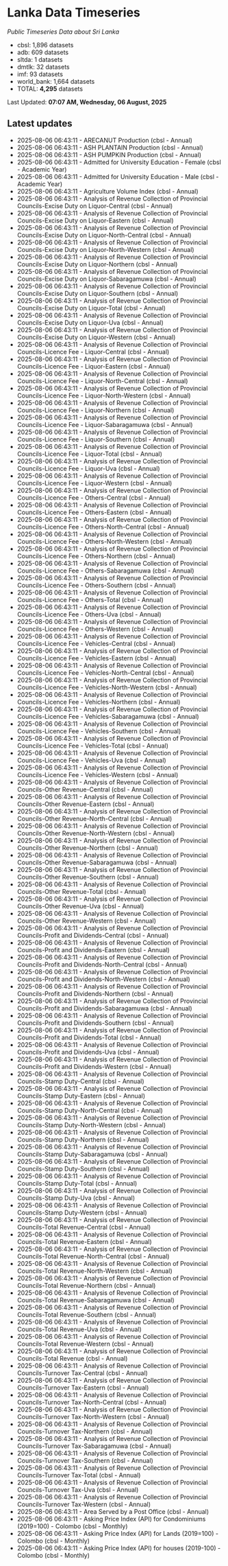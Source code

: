 # Lanka Data Timeseries
*Public Timeseries Data about Sri Lanka*

* cbsl: 1,896 datasets
* adb: 609 datasets
* sltda: 1 datasets
* dmtlk: 32 datasets
* imf: 93 datasets
* world_bank: 1,664 datasets
* TOTAL: **4,295** datasets

Last Updated: **07:07 AM, Wednesday, 06 August, 2025**

## Latest updates

* 2025-08-06 06:43:11 - ARECANUT Production (cbsl - Annual)
* 2025-08-06 06:43:11 - ASH PLANTAIN Production (cbsl - Annual)
* 2025-08-06 06:43:11 - ASH PUMPKIN Production (cbsl - Annual)
* 2025-08-06 06:43:11 - Admitted for University Education - Female (cbsl - Academic Year)
* 2025-08-06 06:43:11 - Admitted for University Education - Male (cbsl - Academic Year)
* 2025-08-06 06:43:11 - Agriculture Volume Index (cbsl - Annual)
* 2025-08-06 06:43:11 - Analysis of Revenue Collection of Provincial Councils-Excise Duty on Liquor-Central (cbsl - Annual)
* 2025-08-06 06:43:11 - Analysis of Revenue Collection of Provincial Councils-Excise Duty on Liquor-Eastern (cbsl - Annual)
* 2025-08-06 06:43:11 - Analysis of Revenue Collection of Provincial Councils-Excise Duty on Liquor-North-Central (cbsl - Annual)
* 2025-08-06 06:43:11 - Analysis of Revenue Collection of Provincial Councils-Excise Duty on Liquor-North-Western (cbsl - Annual)
* 2025-08-06 06:43:11 - Analysis of Revenue Collection of Provincial Councils-Excise Duty on Liquor-Northern (cbsl - Annual)
* 2025-08-06 06:43:11 - Analysis of Revenue Collection of Provincial Councils-Excise Duty on Liquor-Sabaragamuwa (cbsl - Annual)
* 2025-08-06 06:43:11 - Analysis of Revenue Collection of Provincial Councils-Excise Duty on Liquor-Southern (cbsl - Annual)
* 2025-08-06 06:43:11 - Analysis of Revenue Collection of Provincial Councils-Excise Duty on Liquor-Total (cbsl - Annual)
* 2025-08-06 06:43:11 - Analysis of Revenue Collection of Provincial Councils-Excise Duty on Liquor-Uva (cbsl - Annual)
* 2025-08-06 06:43:11 - Analysis of Revenue Collection of Provincial Councils-Excise Duty on Liquor-Western (cbsl - Annual)
* 2025-08-06 06:43:11 - Analysis of Revenue Collection of Provincial Councils-Licence Fee - Liquor-Central (cbsl - Annual)
* 2025-08-06 06:43:11 - Analysis of Revenue Collection of Provincial Councils-Licence Fee - Liquor-Eastern (cbsl - Annual)
* 2025-08-06 06:43:11 - Analysis of Revenue Collection of Provincial Councils-Licence Fee - Liquor-North-Central (cbsl - Annual)
* 2025-08-06 06:43:11 - Analysis of Revenue Collection of Provincial Councils-Licence Fee - Liquor-North-Western (cbsl - Annual)
* 2025-08-06 06:43:11 - Analysis of Revenue Collection of Provincial Councils-Licence Fee - Liquor-Northern (cbsl - Annual)
* 2025-08-06 06:43:11 - Analysis of Revenue Collection of Provincial Councils-Licence Fee - Liquor-Sabaragamuwa (cbsl - Annual)
* 2025-08-06 06:43:11 - Analysis of Revenue Collection of Provincial Councils-Licence Fee - Liquor-Southern (cbsl - Annual)
* 2025-08-06 06:43:11 - Analysis of Revenue Collection of Provincial Councils-Licence Fee - Liquor-Total (cbsl - Annual)
* 2025-08-06 06:43:11 - Analysis of Revenue Collection of Provincial Councils-Licence Fee - Liquor-Uva (cbsl - Annual)
* 2025-08-06 06:43:11 - Analysis of Revenue Collection of Provincial Councils-Licence Fee - Liquor-Western (cbsl - Annual)
* 2025-08-06 06:43:11 - Analysis of Revenue Collection of Provincial Councils-Licence Fee - Others-Central (cbsl - Annual)
* 2025-08-06 06:43:11 - Analysis of Revenue Collection of Provincial Councils-Licence Fee - Others-Eastern (cbsl - Annual)
* 2025-08-06 06:43:11 - Analysis of Revenue Collection of Provincial Councils-Licence Fee - Others-North-Central (cbsl - Annual)
* 2025-08-06 06:43:11 - Analysis of Revenue Collection of Provincial Councils-Licence Fee - Others-North-Western (cbsl - Annual)
* 2025-08-06 06:43:11 - Analysis of Revenue Collection of Provincial Councils-Licence Fee - Others-Northern (cbsl - Annual)
* 2025-08-06 06:43:11 - Analysis of Revenue Collection of Provincial Councils-Licence Fee - Others-Sabaragamuwa (cbsl - Annual)
* 2025-08-06 06:43:11 - Analysis of Revenue Collection of Provincial Councils-Licence Fee - Others-Southern (cbsl - Annual)
* 2025-08-06 06:43:11 - Analysis of Revenue Collection of Provincial Councils-Licence Fee - Others-Total (cbsl - Annual)
* 2025-08-06 06:43:11 - Analysis of Revenue Collection of Provincial Councils-Licence Fee - Others-Uva (cbsl - Annual)
* 2025-08-06 06:43:11 - Analysis of Revenue Collection of Provincial Councils-Licence Fee - Others-Western (cbsl - Annual)
* 2025-08-06 06:43:11 - Analysis of Revenue Collection of Provincial Councils-Licence Fee - Vehicles-Central (cbsl - Annual)
* 2025-08-06 06:43:11 - Analysis of Revenue Collection of Provincial Councils-Licence Fee - Vehicles-Eastern (cbsl - Annual)
* 2025-08-06 06:43:11 - Analysis of Revenue Collection of Provincial Councils-Licence Fee - Vehicles-North-Central (cbsl - Annual)
* 2025-08-06 06:43:11 - Analysis of Revenue Collection of Provincial Councils-Licence Fee - Vehicles-North-Western (cbsl - Annual)
* 2025-08-06 06:43:11 - Analysis of Revenue Collection of Provincial Councils-Licence Fee - Vehicles-Northern (cbsl - Annual)
* 2025-08-06 06:43:11 - Analysis of Revenue Collection of Provincial Councils-Licence Fee - Vehicles-Sabaragamuwa (cbsl - Annual)
* 2025-08-06 06:43:11 - Analysis of Revenue Collection of Provincial Councils-Licence Fee - Vehicles-Southern (cbsl - Annual)
* 2025-08-06 06:43:11 - Analysis of Revenue Collection of Provincial Councils-Licence Fee - Vehicles-Total (cbsl - Annual)
* 2025-08-06 06:43:11 - Analysis of Revenue Collection of Provincial Councils-Licence Fee - Vehicles-Uva (cbsl - Annual)
* 2025-08-06 06:43:11 - Analysis of Revenue Collection of Provincial Councils-Licence Fee - Vehicles-Western (cbsl - Annual)
* 2025-08-06 06:43:11 - Analysis of Revenue Collection of Provincial Councils-Other Revenue-Central (cbsl - Annual)
* 2025-08-06 06:43:11 - Analysis of Revenue Collection of Provincial Councils-Other Revenue-Eastern (cbsl - Annual)
* 2025-08-06 06:43:11 - Analysis of Revenue Collection of Provincial Councils-Other Revenue-North-Central (cbsl - Annual)
* 2025-08-06 06:43:11 - Analysis of Revenue Collection of Provincial Councils-Other Revenue-North-Western (cbsl - Annual)
* 2025-08-06 06:43:11 - Analysis of Revenue Collection of Provincial Councils-Other Revenue-Northern (cbsl - Annual)
* 2025-08-06 06:43:11 - Analysis of Revenue Collection of Provincial Councils-Other Revenue-Sabaragamuwa (cbsl - Annual)
* 2025-08-06 06:43:11 - Analysis of Revenue Collection of Provincial Councils-Other Revenue-Southern (cbsl - Annual)
* 2025-08-06 06:43:11 - Analysis of Revenue Collection of Provincial Councils-Other Revenue-Total (cbsl - Annual)
* 2025-08-06 06:43:11 - Analysis of Revenue Collection of Provincial Councils-Other Revenue-Uva (cbsl - Annual)
* 2025-08-06 06:43:11 - Analysis of Revenue Collection of Provincial Councils-Other Revenue-Western (cbsl - Annual)
* 2025-08-06 06:43:11 - Analysis of Revenue Collection of Provincial Councils-Profit and Dividends-Central (cbsl - Annual)
* 2025-08-06 06:43:11 - Analysis of Revenue Collection of Provincial Councils-Profit and Dividends-Eastern (cbsl - Annual)
* 2025-08-06 06:43:11 - Analysis of Revenue Collection of Provincial Councils-Profit and Dividends-North-Central (cbsl - Annual)
* 2025-08-06 06:43:11 - Analysis of Revenue Collection of Provincial Councils-Profit and Dividends-North-Western (cbsl - Annual)
* 2025-08-06 06:43:11 - Analysis of Revenue Collection of Provincial Councils-Profit and Dividends-Northern (cbsl - Annual)
* 2025-08-06 06:43:11 - Analysis of Revenue Collection of Provincial Councils-Profit and Dividends-Sabaragamuwa (cbsl - Annual)
* 2025-08-06 06:43:11 - Analysis of Revenue Collection of Provincial Councils-Profit and Dividends-Southern (cbsl - Annual)
* 2025-08-06 06:43:11 - Analysis of Revenue Collection of Provincial Councils-Profit and Dividends-Total (cbsl - Annual)
* 2025-08-06 06:43:11 - Analysis of Revenue Collection of Provincial Councils-Profit and Dividends-Uva (cbsl - Annual)
* 2025-08-06 06:43:11 - Analysis of Revenue Collection of Provincial Councils-Profit and Dividends-Western (cbsl - Annual)
* 2025-08-06 06:43:11 - Analysis of Revenue Collection of Provincial Councils-Stamp Duty-Central (cbsl - Annual)
* 2025-08-06 06:43:11 - Analysis of Revenue Collection of Provincial Councils-Stamp Duty-Eastern (cbsl - Annual)
* 2025-08-06 06:43:11 - Analysis of Revenue Collection of Provincial Councils-Stamp Duty-North-Central (cbsl - Annual)
* 2025-08-06 06:43:11 - Analysis of Revenue Collection of Provincial Councils-Stamp Duty-North-Western (cbsl - Annual)
* 2025-08-06 06:43:11 - Analysis of Revenue Collection of Provincial Councils-Stamp Duty-Northern (cbsl - Annual)
* 2025-08-06 06:43:11 - Analysis of Revenue Collection of Provincial Councils-Stamp Duty-Sabaragamuwa (cbsl - Annual)
* 2025-08-06 06:43:11 - Analysis of Revenue Collection of Provincial Councils-Stamp Duty-Southern (cbsl - Annual)
* 2025-08-06 06:43:11 - Analysis of Revenue Collection of Provincial Councils-Stamp Duty-Total (cbsl - Annual)
* 2025-08-06 06:43:11 - Analysis of Revenue Collection of Provincial Councils-Stamp Duty-Uva (cbsl - Annual)
* 2025-08-06 06:43:11 - Analysis of Revenue Collection of Provincial Councils-Stamp Duty-Western (cbsl - Annual)
* 2025-08-06 06:43:11 - Analysis of Revenue Collection of Provincial Councils-Total Revenue-Central (cbsl - Annual)
* 2025-08-06 06:43:11 - Analysis of Revenue Collection of Provincial Councils-Total Revenue-Eastern (cbsl - Annual)
* 2025-08-06 06:43:11 - Analysis of Revenue Collection of Provincial Councils-Total Revenue-North-Central (cbsl - Annual)
* 2025-08-06 06:43:11 - Analysis of Revenue Collection of Provincial Councils-Total Revenue-North-Western (cbsl - Annual)
* 2025-08-06 06:43:11 - Analysis of Revenue Collection of Provincial Councils-Total Revenue-Northern (cbsl - Annual)
* 2025-08-06 06:43:11 - Analysis of Revenue Collection of Provincial Councils-Total Revenue-Sabaragamuwa (cbsl - Annual)
* 2025-08-06 06:43:11 - Analysis of Revenue Collection of Provincial Councils-Total Revenue-Southern (cbsl - Annual)
* 2025-08-06 06:43:11 - Analysis of Revenue Collection of Provincial Councils-Total Revenue-Uva (cbsl - Annual)
* 2025-08-06 06:43:11 - Analysis of Revenue Collection of Provincial Councils-Total Revenue-Western (cbsl - Annual)
* 2025-08-06 06:43:11 - Analysis of Revenue Collection of Provincial Councils-Total Revenue (cbsl - Annual)
* 2025-08-06 06:43:11 - Analysis of Revenue Collection of Provincial Councils-Turnover Tax-Central (cbsl - Annual)
* 2025-08-06 06:43:11 - Analysis of Revenue Collection of Provincial Councils-Turnover Tax-Eastern (cbsl - Annual)
* 2025-08-06 06:43:11 - Analysis of Revenue Collection of Provincial Councils-Turnover Tax-North-Central (cbsl - Annual)
* 2025-08-06 06:43:11 - Analysis of Revenue Collection of Provincial Councils-Turnover Tax-North-Western (cbsl - Annual)
* 2025-08-06 06:43:11 - Analysis of Revenue Collection of Provincial Councils-Turnover Tax-Northern (cbsl - Annual)
* 2025-08-06 06:43:11 - Analysis of Revenue Collection of Provincial Councils-Turnover Tax-Sabaragamuwa (cbsl - Annual)
* 2025-08-06 06:43:11 - Analysis of Revenue Collection of Provincial Councils-Turnover Tax-Southern (cbsl - Annual)
* 2025-08-06 06:43:11 - Analysis of Revenue Collection of Provincial Councils-Turnover Tax-Total (cbsl - Annual)
* 2025-08-06 06:43:11 - Analysis of Revenue Collection of Provincial Councils-Turnover Tax-Uva (cbsl - Annual)
* 2025-08-06 06:43:11 - Analysis of Revenue Collection of Provincial Councils-Turnover Tax-Western (cbsl - Annual)
* 2025-08-06 06:43:11 - Area Served by a Post Office (cbsl - Annual)
* 2025-08-06 06:43:11 - Asking Price Index (API) for Condominiums (2019=100) - Colombo (cbsl - Monthly)
* 2025-08-06 06:43:11 - Asking Price Index (API) for Lands (2019=100) - Colombo (cbsl - Monthly)
* 2025-08-06 06:43:11 - Asking Price Index (API) for houses (2019-100) - Colombo (cbsl - Monthly)